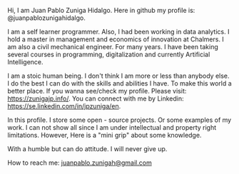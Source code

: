 Hi, I am Juan Pablo Zuniga Hidalgo. Here in github my profile is: @juanpablozunigahidalgo. 

I am a self learner programmer. Also, I had been working in data analytics. I hold a master in management and economics of innovation at Chalmers. I am also a civil mechanical engineer. For many years. I have been taking several courses in programming, digitalization and currently Artificial Intelligence. 

I am a stoic human being. I don't think I am more or less than anybody else. I do the best I can do with the skills and abilities I have. To make this world a better place. If you wanna see/check my profile. Please visit: https://zunigajp.info/. You can connect with me by Linkedin: https://se.linkedin.com/in/jpzuniga/en. 

In this profile. I store some open - source projects. Or some examples of my work. I can not show all since I am under intellectual and property right limitations. However, Here is a "mini grip" about some knowledge. 

With a humble but can do attitude. I will never give up. 

How to reach me: juanpablo.zunigah@gmail.com
